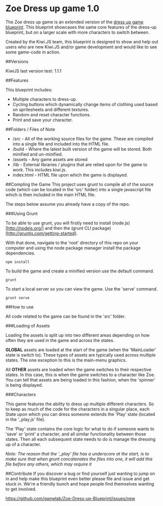 Zoe Dress up game 1.0
======================================

The Zoe dress up game is an extended version of the [dress up game blueprint](https://github.com/gamelab/Dressup-Blueprint). This blueprint showcases the same core features of the dress-up blueprint, but on a larger scale with more characters to switch between.

Created by the Kiwi.JS team, this blueprint is designed to show and help out users who are new Kiwi.JS and/or game development and would like to see some game-code in action. 


##Versions

KiwiJS last version test: 1.1.1


##Features

This blueprint includes:
* Multiple characters to dress-up.   
* Cycling buttons which dynamically change items of clothing used based on spritesheets and different textures.
* Random and reset character functions.
* Print and save your character.


##Folders / Files of Note

* /src - All of the working source files for the game. These are compiled into a single file and included into the HTML file.
* /build - Where the latest built version of the game will be stored. Both minified and un-minified.
* /assets - Any game assets are stored
* /lib - External libraries / plugins that are relied upon for the game to work. This includes kiwi.js. 
* index.html - HTML file upon which the game is displayed.


##Compling the Game
This project uses grunt to compile all of the source code (which can be located in the 'src' folder) into a single javascript file which is then included in the main HTML file. 

The steps below assume you already have a copy of the repo.


###Using Grunt

To be able to use grunt, you will firstly need to install (node.js)[http://nodejs.org/] and then the (grunt CLI package)[http://gruntjs.com/getting-started].

With that done, navigate to the 'root' directory of this repo on your computer and using the node package manager install the package dependencies. 

	npm install

To build the game and create a minified version use the default command.

	grunt

To start a local server so you can view the game. Use the 'serve' command.
	
	grunt serve 


##How to use 

All code related to the game can be found in the 'src' folder.


###Loading of Assets 

Loading the assets is split up into two different areas depending on how often they are used in the game and across the states. 

**GLOBAL** assets are loaded at the start of the game (when the 'MainLoader' state is switch to). These types of assets are typically used across multiple states. The one exception to this is the main-menu graphics.

All **OTHER** assets are loaded when the game switches to their respective states. In this case, this is when the game switches to a character like Zoe. You can tell that assets are being loaded in this fashion, when the 'spinner' is being displayed.


###Characters

This game features the ability to dress up multiple different characters. So to keep as much of the code for the characters in a singular place, each State upon which you can dress someone extends the 'Play' state (located in the '_play.js' file). 

The 'Play' state contains the core logic for what to do if someone wants to 'save' or 'print' a character, and all similar functionality between those states. Then all each subsequent state needs to do is manage the dressing up of a character.

*Note: The reason that the '_play' file has a underscore at the start, is to make sure that when grunt concatenates the files into one, it will add this file before any others, which may require it*


##Contribute
If you discover a bug or find yourself just wanting to jump on in and help make this blueprint even better please file and issue and get stuck in. We're a friendly bunch and hope people find themselves wanting to get involved.

https://github.com/gamelab/Zoe-Dress-up-Blueprint/issues/new


